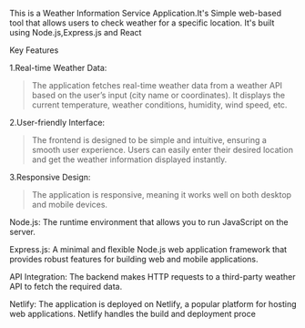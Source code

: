 This is a Weather Information Service Application.It's Simple web-based tool that allows users to check weather for a specific location.
It's built using Node.js,Express.js and React 

Key Features

1.Real-time Weather Data:
> The application fetches real-time weather data from a weather API based on the user’s input (city name or coordinates).
> It displays the current temperature, weather conditions, humidity, wind speed, etc.

2.User-friendly Interface:
> The frontend is designed to be simple and intuitive, ensuring a smooth user experience.
> Users can easily enter their desired location and get the weather information displayed instantly.

3.Responsive Design:
> The application is responsive, meaning it works well on both desktop and mobile devices.

Node.js: The runtime environment that allows you to run JavaScript on the server.

Express.js: A minimal and flexible Node.js web application framework that provides robust features for building web and mobile applications.

API Integration: The backend makes HTTP requests to a third-party weather API to fetch the required data.


Netlify:
The application is deployed on Netlify, a popular platform for hosting web applications.
Netlify handles the build and deployment proce
